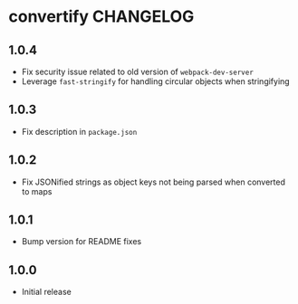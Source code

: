 # convertify CHANGELOG

## 1.0.4

- Fix security issue related to old version of `webpack-dev-server`
- Leverage `fast-stringify` for handling circular objects when stringifying

## 1.0.3

- Fix description in `package.json`

## 1.0.2

- Fix JSONified strings as object keys not being parsed when converted to maps

## 1.0.1

- Bump version for README fixes

## 1.0.0

- Initial release
